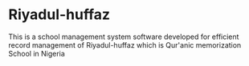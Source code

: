 # Riyadul-huffaz
This is a school management system software developed for efficient record management of Riyadul-huffaz which is Qur'anic memorization School in Nigeria
